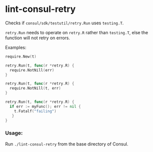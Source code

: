 # lint-consul-retry
Checks if `consul/sdk/testutil/retry.Run` uses `testing.T`.

`retry.Run` needs to operate on `retry.R` rather than `testing.T`, else the function will not retry on errors.

Examples:

```go
require.New(t)

retry.Run(t, func(r *retry.R) {
  require.NotNill(err)
}
```

```go
retry.Run(t, func(r *retry.R) {
  require.NotNill(t, err)
}
```

```go
retry.Run(t, func(r *retry.R) {
  if err := myFunc(); err != nil {
    t.Fatalf("failing")
   }
}
```

### Usage:
Run `./lint-consul-retry` from the base directory of Consul.
